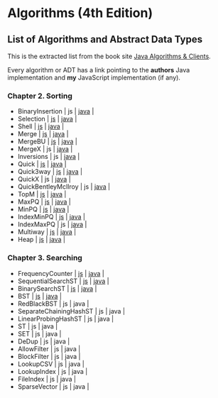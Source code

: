 # Algorithms (4th Edition)

## List of Algorithms and Abstract Data Types

This is the extracted list from the book site [Java Algorithms & Clients](https://algs4.cs.princeton.edu/code/).

Every algorithm or ADT has a link pointing to the **authors** Java implementation and **my** JavaScript implementation (if any).

### Chapter 2. Sorting

- BinaryInsertion | js | [java](https://algs4.cs.princeton.edu/code/edu/princeton/cs/algs4/BinaryInsertion.java.html) |
- Selection | [js](/src/algorithms/selection-sort/selection-sort.js) | [java](https://algs4.cs.princeton.edu/code/edu/princeton/cs/algs4/Selection.java.html) |
- Shell | [js](/src/algorithms/shell-sort/shell-sort.js) | [java](https://algs4.cs.princeton.edu/code/edu/princeton/cs/algs4/Shell.java.html) |
- Merge | [js](/src/algorithms/merge-sort/merge-sort.js) | [java](https://algs4.cs.princeton.edu/code/edu/princeton/cs/algs4/Merge.java.html) |
- MergeBU | [js](/src/algorithms/merge-sort-bu/merge-sort-bu.js) | [java](https://algs4.cs.princeton.edu/code/edu/princeton/cs/algs4/MergeBU.java.html) |
- MergeX | js | [java](https://algs4.cs.princeton.edu/code/edu/princeton/cs/algs4/MergeX.java.html) |
- Inversions | js | [java](https://algs4.cs.princeton.edu/code/edu/princeton/cs/algs4/Inversions.java.html) |
- Quick | [js](/src/algorithms/quick-sort/quick-sort.js) | [java](https://algs4.cs.princeton.edu/code/edu/princeton/cs/algs4/Quick.java.html) |
- Quick3way | [js](/src/algorithms/quick-3way-sort/quick-3way-sort.js) | [java](https://algs4.cs.princeton.edu/code/edu/princeton/cs/algs4/Quick3way.java.html) |
- QuickX | js | [java](https://algs4.cs.princeton.edu/code/edu/princeton/cs/algs4/QuickX.java.html) |
- QuickBentleyMcIlroy | js | [java](https://algs4.cs.princeton.edu/code/edu/princeton/cs/algs4/QuickBentleyMcIlroy.java.html) |
- TopM | [js](/src/adts/min-priority-queue/min-priority-queue.client.js) | [java](https://algs4.cs.princeton.edu/code/edu/princeton/cs/algs4/TopM.java.html) |
- MaxPQ | [js](/src/adts/max-priority-queue/max-priority-queue.js) | [java](https://algs4.cs.princeton.edu/code/edu/princeton/cs/algs4/MaxPQ.java.html) |
- MinPQ | [js](/src/adts/min-priority-queue/min-priority-queue.js) | [java](https://algs4.cs.princeton.edu/code/edu/princeton/cs/algs4/MinPQ.java.html) |
- IndexMinPQ | [js](/src/adts/index-min-priority-queue/index-min-priority-queue.js) | [java](https://algs4.cs.princeton.edu/code/edu/princeton/cs/algs4/IndexMinPQ.java.html) |
- IndexMaxPQ | js | [java](https://algs4.cs.princeton.edu/code/edu/princeton/cs/algs4/IndexMaxPQ.java.html) |
- Multiway | [js](/src/adts/index-min-priority-queue/multiway.client.js) | [java](https://algs4.cs.princeton.edu/code/edu/princeton/cs/algs4/Multiway.java.html) |
- Heap | [js](/src/algorithms/heap-sort/heap-sort.js) | [java](https://algs4.cs.princeton.edu/code/edu/princeton/cs/algs4/Heap.java.html) |

### Chapter 3. Searching

- FrequencyCounter | [js](/src/clients/frequency-counter.client.js) | [java](https://algs4.cs.princeton.edu/code/edu/princeton/cs/algs4/FrequencyCounter.java.html) |
- SequentialSearchST | [js](/src/adts/sequential-search-st/sequential-search-st.js) | [java](https://algs4.cs.princeton.edu/code/edu/princeton/cs/algs4/SequentialSearchST.java.html) |
- BinarySearchST | [js](/src/adts/binary-search-st/binary-search-st.js) | [java](https://algs4.cs.princeton.edu/code/edu/princeton/cs/algs4/BinarySearchST.java.html) |
- BST | [js](/src/adts/binary-search-tree-st/binary-search-tree-st.js) | [java](https://algs4.cs.princeton.edu/code/edu/princeton/cs/algs4/BST.java.html) |
- RedBlackBST | js | java |
- SeparateChainingHashST | js | java |
- LinearProbingHashST | js | java |
- ST | js | java |
- SET | js | java |
- DeDup | js | java |
- AllowFilter | js | java |
- BlockFilter | js | java |
- LookupCSV | js | java |
- LookupIndex | js | java |
- FileIndex | js | java |
- SparseVector | js | java |

